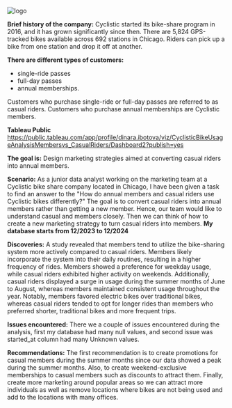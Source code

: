 ![logo](https://github.com/user-attachments/assets/99589196-e604-4918-a9c1-a2d2d62921be)

**Brief history of the company:**
Cyclistic started its bike-share program in 2016, and it has grown significantly since then. There are 5,824 GPS-tracked bikes available across 692 stations in Chicago. Riders can pick up a bike from one station and drop it off at another.

**There are different types of customers:**
* single-ride passes
* full-day passes
* annual memberships.

Customers who purchase single-ride or full-day passes are referred to as casual riders.
Customers who purchase annual memberships are Cyclistic members.

**Tableau Public**
https://public.tableau.com/app/profile/dinara.ibotova/viz/CyclisticBikeUsageAnalysisMembersvs_CasualRiders/Dashboard2?publish=yes

**The goal is:**
Design marketing strategies aimed at converting casual riders into annual members.

**Scenario:**
As a junior data analyst working on the marketing team at a Cyclistic bike share company located in Chicago, I have been given a task to find an answer to the "How do annual members and casual riders use Cyclistic bikes differently?" The goal is to convert casual riders into annual members rather than getting a new member. Hence, our team would like to understand casual and members closely. Then we can think of how to create a new marketing strategy to turn casual riders into members. **My database starts from 12/2023 to 12/2024**

**Discoveries:**
A study revealed that members tend to utilize the bike-sharing system more actively compared to casual riders. Members likely incorporate the system into their daily routines, resulting in a higher frequency of rides. Members showed a preference for weekday usage, while casual riders exhibited higher activity on weekends. Additionally, casual riders displayed a surge in usage during the summer months of June to August, whereas members maintained consistent usage throughout the year. Notably, members favored electric bikes over traditional bikes, whereas casual riders tended to opt for longer rides than members who preferred shorter, traditional bikes and more frequent trips.

**Issues encountered:**
There we a couple of issues encountered during the analysis, first my database had many null values, and second issue was started_at column had many Unknown values. 

**Recommendations:**
The first recommendation is to create promotions for casual members during the summer months since our data showed a peak during the summer months. Also, to create weekend-exclusive memberships to casual members such as discounts to attract them. Finally, create more marketing around popular areas so we can attract more individuals as well as remove locations where bikes are not being used and add to the locations with many offices. 


